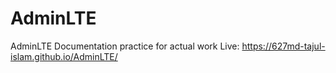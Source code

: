 # AdminLTE
AdminLTE Documentation practice for actual work
Live: https://627md-tajul-islam.github.io/AdminLTE/
